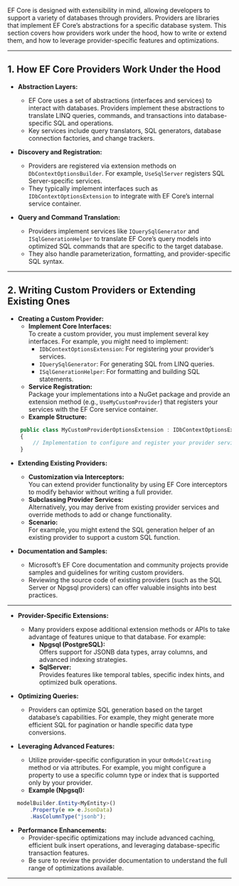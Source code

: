 EF Core is designed with extensibility in mind, allowing developers to support a variety of databases through providers. Providers are libraries that implement EF Core’s abstractions for a specific database system. This section covers how providers work under the hood, how to write or extend them, and how to leverage provider-specific features and optimizations.

---

## 1. How EF Core Providers Work Under the Hood

- **Abstraction Layers:**
  - EF Core uses a set of abstractions (interfaces and services) to interact with databases. Providers implement these abstractions to translate LINQ queries, commands, and transactions into database-specific SQL and operations.
  - Key services include query translators, SQL generators, database connection factories, and change trackers.

- **Discovery and Registration:**
  - Providers are registered via extension methods on `DbContextOptionsBuilder`. For example, `UseSqlServer` registers SQL Server-specific services.
  - They typically implement interfaces such as `IDbContextOptionsExtension` to integrate with EF Core’s internal service container.

- **Query and Command Translation:**
  - Providers implement services like `IQuerySqlGenerator` and `ISqlGenerationHelper` to translate EF Core’s query models into optimized SQL commands that are specific to the target database.
  - They also handle parameterization, formatting, and provider-specific SQL syntax.

---

## 2. Writing Custom Providers or Extending Existing Ones

- **Creating a Custom Provider:**
  - **Implement Core Interfaces:**  
    To create a custom provider, you must implement several key interfaces. For example, you might need to implement:
    - `IDbContextOptionsExtension`: For registering your provider’s services.
    - `IQuerySqlGenerator`: For generating SQL from LINQ queries.
    - `ISqlGenerationHelper`: For formatting and building SQL statements.
  - **Service Registration:**  
    Package your implementations into a NuGet package and provide an extension method (e.g., `UseMyCustomProvider`) that registers your services with the EF Core service container.
  - **Example Structure:**
```typescript
    public class MyCustomProviderOptionsExtension : IDbContextOptionsExtension
    {
        // Implementation to configure and register your provider services.
    }
```

- **Extending Existing Providers:**
  - **Customization via Interceptors:**  
    You can extend provider functionality by using EF Core interceptors to modify behavior without writing a full provider.
  - **Subclassing Provider Services:**  
    Alternatively, you may derive from existing provider services and override methods to add or change functionality.
  - **Scenario:**  
    For example, you might extend the SQL generation helper of an existing provider to support a custom SQL function.

- **Documentation and Samples:**  
  - Microsoft’s EF Core documentation and community projects provide samples and guidelines for writing custom providers.
  - Reviewing the source code of existing providers (such as the SQL Server or Npgsql providers) can offer valuable insights into best practices.

---

- **Provider-Specific Extensions:**
  - Many providers expose additional extension methods or APIs to take advantage of features unique to that database. For example:
    - **Npgsql (PostgreSQL):**  
      Offers support for JSONB data types, array columns, and advanced indexing strategies.
    - **SqlServer:**  
      Provides features like temporal tables, specific index hints, and optimized bulk operations.
  
- **Optimizing Queries:**
  - Providers can optimize SQL generation based on the target database’s capabilities. For example, they might generate more efficient SQL for pagination or handle specific data type conversions.
  
- **Leveraging Advanced Features:**
  - Utilize provider-specific configuration in your `OnModelCreating` method or via attributes. For example, you might configure a property to use a specific column type or index that is supported only by your provider.
  - **Example (Npgsql):**
 ```typescript
    modelBuilder.Entity<MyEntity>()
        .Property(e => e.JsonData)
        .HasColumnType("jsonb");
```

- **Performance Enhancements:**
  - Provider-specific optimizations may include advanced caching, efficient bulk insert operations, and leveraging database-specific transaction features.
  - Be sure to review the provider documentation to understand the full range of optimizations available.

---